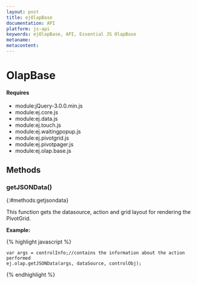 ```yaml
---
layout: post
title: ejOlapBase
documentation: API
platform: js-api
keywords: ejOlapBase, API, Essential JS OlapBase
metaname: 
metacontent: 
---
```


# OlapBase
<ts  isFrameWork="true" />

#### Requires

* module:jQuery-3.0.0.min.js
* module:ej.core.js
* module:ej.data.js
* module:ej.touch.js
* module:ej.waitingpopup.js
* module:ej.pivotgrid.js
* module:ej.pivotpager.js
* module:ej.olap.base.js


## Methods

### getJSONData()
{:#methods:getjsondata}

This function gets the datasource, action and grid layout for rendering the PivotGrid.

**Example:**

{% highlight javascript %}

    var args = controlInfo;//contains the information about the action performed
    ej.olap.getJSONData(args, dataSource, controlObj);
{% endhighlight %}

